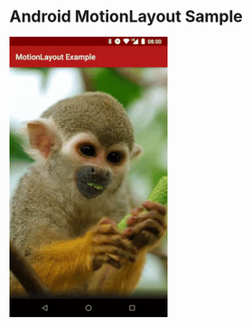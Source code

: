 # Android MotionLayout Sample

![screenshot](https://raw.githubusercontent.com/crehmann/MotionLayoutSample/master/assets/preview.gif)
